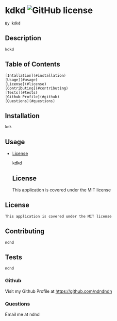 # kdkd ![GitHub license](https://img.shields.io/badge/license-MIT-blue.svg)
    By kdkd

## Description
    kdkd
    
## Table of Contents
    [Intallation](#installation)
    [Usage](#usage) 
    [License](#license)
    [Contributing](#contributing)
    [Tests](#tests)
    [Github Profile](#github)
    [Questions](#questions)

## Installation
    kdk
    
## Usage

* [License](#license)

    kdkd
  ## License
    This application is covered under the MIT license
    
    
## License
    This application is covered under the MIT license
    
## Contributing
    ndnd
    
## Tests
    ndnd
    
### Github
  Visit my Github Profile at https://github.com/ndndndn

### Questions 
  Email me at ndnd
